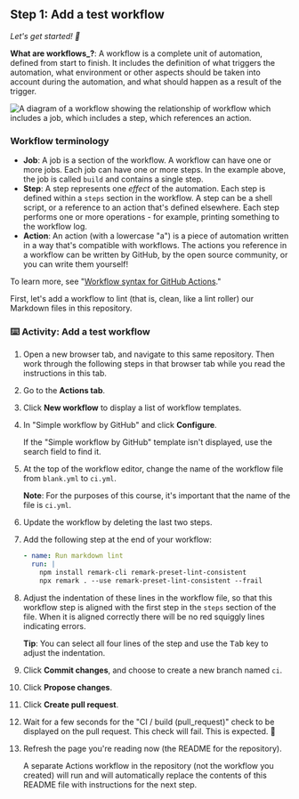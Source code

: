 ## Step 1: Add a test workflow

_Let's get started! :rocket:_

**What are workflows_?**: A workflow is a complete unit of automation, defined from start to finish. It includes the definition of what triggers the automation, what environment or other aspects should be taken into account during the automation, and what should happen as a result of the trigger.

![A diagram of a workflow showing the relationship of workflow which includes a job, which includes a step, which references an action.](https://user-images.githubusercontent.com/6351798/88589835-f5ce0900-d016-11ea-8c8a-0e7d7907c713.png)

### Workflow terminology

- **Job**: A job is a section of the workflow. A workflow can have one or more jobs. Each job can have one or more steps. In the example above, the job is called `build` and contains a single step.
- **Step**: A step represents one _effect_ of the automation. Each step is defined within a `steps` section in the workflow. A step can be a shell script, or a reference to an action that's defined elsewhere. Each step performs one or more operations - for example, printing something to the workflow log.
- **Action**: An action (with a lowercase "a") is a piece of automation written in a way that's compatible with workflows. The actions you reference in a workflow can be written by GitHub, by the open source community, or you can write them yourself!

To learn more, see "[Workflow syntax for GitHub Actions](https://docs.github.com/actions/using-workflows/workflow-syntax-for-github-actions)."

First, let's add a workflow to lint (that is, clean, like a lint roller) our Markdown files in this repository.

### :keyboard: Activity: Add a test workflow

1. Open a new browser tab, and navigate to this same repository. Then work through the following steps in that browser tab while you read the instructions in this tab.
1. Go to the **Actions tab**.
1. Click **New workflow** to display a list of workflow templates.
1. In "Simple workflow by GitHub" and click **Configure**.

   If the "Simple workflow by GitHub" template isn't displayed, use the search field to find it.

1. At the top of the workflow editor, change the name of the workflow file from `blank.yml` to `ci.yml`.

   **Note**: For the purposes of this course, it's important that the name of the file is `ci.yml`.

1. Update the workflow by deleting the last two steps.
1. Add the following step at the end of your workflow:

   ```yaml
   - name: Run markdown lint
     run: |
       npm install remark-cli remark-preset-lint-consistent
       npx remark . --use remark-preset-lint-consistent --frail
   ```

1. Adjust the indentation of these lines in the workflow file, so that this workflow step is aligned with the first step in the `steps` section of the file. When it is aligned correctly there will be no red squiggly lines indicating errors.

   **Tip**: You can select all four lines of the step and use the <kbd>Tab</kbd> key to adjust the indentation.

1. Click **Commit changes**, and choose to create a new branch named `ci`.
1. Click **Propose changes**.
1. Click **Create pull request**.
1. Wait for a few seconds for the "CI / build (pull_request)" check to be displayed on the pull request. This check will fail. This is expected. 🙂
1. Refresh the page you're reading now (the README for the repository).

   A separate Actions workflow in the repository (not the workflow you created) will run and will automatically replace the contents of this README file with instructions for the next step.
